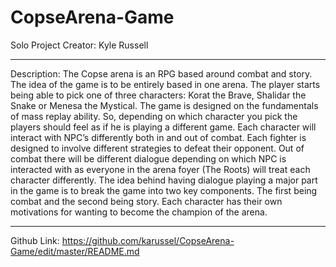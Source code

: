 # CopseArena-Game

Solo Project Creator: Kyle Russell

--------------------------------------
Description: The Copse arena is an RPG based around combat and story. The idea of the game is to be entirely based in one arena. The player starts being able to pick one of three characters: Korat the Brave, Shalidar the Snake or Menesa the Mystical. The game is designed on the fundamentals of mass replay ability. So, depending on which character you pick the players should feel as if he is playing a different game. Each character will interact with NPC’s differently both in and out of combat. Each fighter is designed to involve different strategies to defeat their opponent. Out of combat there will be different dialogue depending on which NPC is interacted with as everyone in the arena foyer (The Roots) will treat each character differently. The idea behind having dialogue playing a major part in the game is to break the game into two key components. The first being combat and the second being story. Each character has their own motivations for wanting to become the champion of the arena.

--------------------------------------
Github Link: https://github.com/karussel/CopseArena-Game/edit/master/README.md
